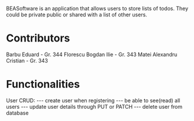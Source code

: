 BEASoftware is an application that allows users to store lists of todos. They could be private public or shared with a list of other users.

# Contributors

Barbu Eduard - Gr. 344
Florescu Bogdan Ilie - Gr. 343
Matei Alexandru Cristian - Gr. 343

# Functionalities

User CRUD:
--- create user when registering
--- be able to see(read) all users
--- update user details through PUT or PATCH
--- delete user from database




